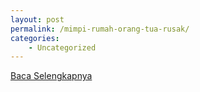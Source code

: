 ```yaml
---
layout: post
permalink: /mimpi-rumah-orang-tua-rusak/
categories:
    - Uncategorized
---
```


[Baca Selengkapnya](/08)